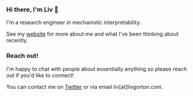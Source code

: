 ### Hi there, I'm Liv 👋

I'm a research engineer in mechanistic interpretability. 

See my [website](livgorton.com) for more about me and what I've been thinking about recently.

### Reach out!

I'm happy to chat with people about essentially anything so please reach out if you'd like to connect!

You can contact me on [Twitter](https://twitter.com/livgorton) or via email liv[at]livgorton.com.
